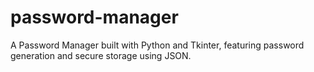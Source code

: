 # password-manager
A Password Manager built with Python and Tkinter, featuring password generation and secure storage using JSON.

